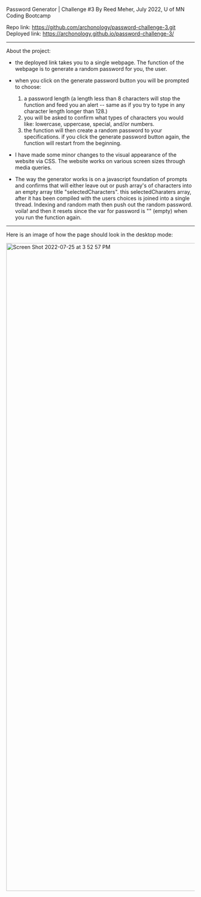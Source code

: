 Password Generator | Challenge #3
By Reed Meher, July 2022, U of MN Coding Bootcamp

Repo link: https://github.com/archonology/password-challenge-3.git
Deployed link: https://archonology.github.io/password-challenge-3/

-----------------
About the project:

- the deployed link takes you to a single webpage. The function of the webpage is
to generate a random password for you, the user.

- when you click on the generate password button you will be prompted to choose:
    1. a password length (a length less than 8 characters will stop the function and feed you an alert -- same as if you try to type in any character length longer than 128.)
    2. you will be asked to confirm what types of characters you would like: lowercase, uppercase, special, and/or numbers.
    3. the function will then create a random password to your specifications.  if you click the generate password button again, the function will restart from the beginning.  

- I have made some minor changes to the visual appearance of the website via CSS. The website works on various screen sizes through media queries.

- The way the generator works is on a javascript foundation of prompts and confirms that will either leave out or push array's of characters into an empty array title "selectedCharacters". this selectedCharaters array, after it has been compiled with the users choices is joined into a single thread. Indexing and random math then push out the random password. voila! and then it resets since the var for password is "" (empty) when you run the function again.
----------------
Here is an image of how the page should look in the desktop mode:

<img width="1728" alt="Screen Shot 2022-07-25 at 3 52 57 PM" src="https://user-images.githubusercontent.com/107374664/180878838-d2176002-c013-4144-b56d-e8ac81b71c2b.png">

